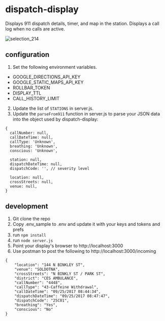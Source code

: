 # dispatch-display
Displays 911 dispatch details, timer, and map in the station. Displays a call log when no calls are active.

![selection_214](https://user-images.githubusercontent.com/473165/30765332-a2a3af5e-9f9b-11e7-978e-a816690ce51d.png)

## configuration

1. Set the following environment variables.
- GOOGLE_DIRECTIONS_API_KEY
- GOOGLE_STATIC_MAPS_API_KEY
- ROLLBAR_TOKEN
- DISPLAY_TTL
- CALL_HISTORY_LIMIT
2. Update the list of `STATIONS` in server.js.
3. Update the `parseFrom911` function in server.js to parse your JSON data into the object used by dispatch-display:
```
{
  callNumber: null,
  callDateTime: null,
  callType: 'Unknown',
  breathing: 'Unknown',
  conscious: 'Unknown',

  station: null,
  dispatchDateTime: null,
  dispatchCode: '', // severity level

  location: null,
  crossStreets: null,
  venue: null,
}
```

## development

1. Git clone the repo
1. Copy .env_sample to .env and update it with your keys and tokens and prefs
1. run `npm install`
1. run `node server.js`
1. Point your display's browser to http://localhost:3000
1. Use postman to post the following to http://localhost:3000/incoming

```
{
	"location": "144 N BINKLEY ST",
	"venue": "SOLDOTNA",
	"crossStreets": "N BINKLY ST / PARK ST",
	"district": "CES AMBULANCE",
	"callNumber": "4448",
	"callType": "43-Caffeine Withdrawal",
	"callDateTime": "09/25/2017 08:44:34",
	"dispatchDateTime": "09/25/2017 08:47:47",
	"dispatchCode": "25C01",
	"breathing": "Yes",
	"conscious": "No"
}
```
